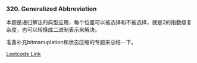 ### 320. Generalized Abbreviation

本题是递归解法的典型应用，每个位置可以被选择和不被选择，就是2的指数级复杂度，也可以转换成二进制表示来解决。

准备补充bitmanuplation和状态压缩的专题来总结一下。


[Leetcode Link](https://leetcode.com/problems/generalized-abbreviation/)
